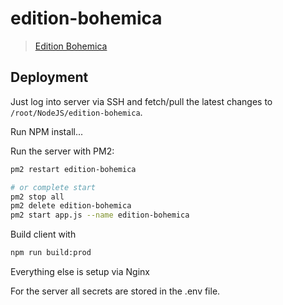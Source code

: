 # edition-bohemica

> [Edition Bohemica](https://edition-bohemica.de)

## Deployment

Just log into server via SSH and fetch/pull the latest changes to `/root/NodeJS/edition-bohemica`.

Run NPM install...

Run the server with PM2:
```bash
pm2 restart edition-bohemica

# or complete start
pm2 stop all
pm2 delete edition-bohemica
pm2 start app.js --name edition-bohemica
```

Build client with
```bash
npm run build:prod
```

Everything else is setup via Nginx

For the server all secrets are stored in the .env file.
